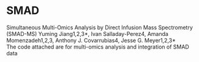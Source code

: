 # SMAD
Simultaneous Multi-Omics Analysis by Direct Infusion Mass Spectrometry (SMAD-MS) 
Yuming Jiang1,2,3*, Ivan Salladay-Perez4, Amanda Momenzadeh1,2,3, Anthony J. Covarrubias4, Jesse G. Meyer1,2,3*  
The code attached are for multi-omics analysis and integration of SMAD data 
